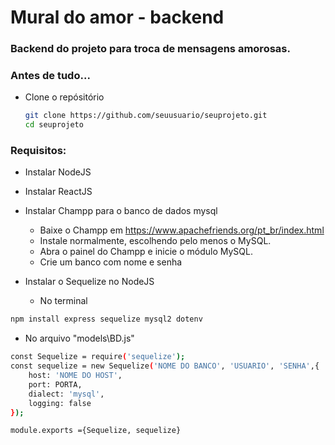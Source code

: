 # Mural do amor - backend

### Backend do projeto para troca de mensagens amorosas.

### Antes de tudo...
- Clone o repósitório
  ```bash
  git clone https://github.com/seuusuario/seuprojeto.git
  cd seuprojeto
  ```

### Requisitos:
- Instalar NodeJS

- Instalar ReactJS

- Instalar Champp para o banco de dados mysql
   - Baixe o Champp em https://www.apachefriends.org/pt_br/index.html
   - Instale normalmente, escolhendo pelo menos o MySQL.
   - Abra o painel do Champp e inicie o módulo MySQL.
   - Crie um banco com nome e senha

- Instalar o Sequelize no NodeJS
  - No terminal
```bash
npm install express sequelize mysql2 dotenv
```
   - No arquivo "models\BD.js"

```bash
const Sequelize = require('sequelize');
const sequelize = new Sequelize('NOME DO BANCO', 'USUARIO', 'SENHA',{
    host: 'NOME DO HOST',
    port: PORTA,
    dialect: 'mysql',
    logging: false
});

module.exports ={Sequelize, sequelize}
```

